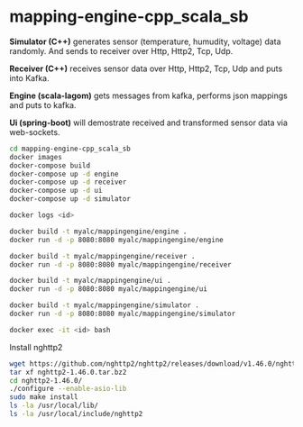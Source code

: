 # mapping-engine-cpp_scala_sb

**Simulator (C++)** generates sensor (temperature, humudity, voltage) data randomly. And sends to receiver over Http, Http2, Tcp, Udp. 

**Receiver (C++)** receives sensor data over Http, Http2, Tcp, Udp and puts into Kafka. 

**Engine (scala-lagom)** gets messages from kafka, performs json mappings and puts to kafka. 

**Ui (spring-boot)** will demostrate received and transformed sensor data via web-sockets.


```bash
cd mapping-engine-cpp_scala_sb
docker images
docker-compose build
docker-compose up -d engine
docker-compose up -d receiver
docker-compose up -d ui
docker-compose up -d simulator

docker logs <id>
```

```bash
docker build -t myalc/mappingengine/engine .
docker run -d -p 8080:8080 myalc/mappingengine/engine

docker build -t myalc/mappingengine/receiver .
docker run -d -p 8080:8080 myalc/mappingengine/receiver

docker build -t myalc/mappingengine/ui .
docker run -d -p 8080:8080 myalc/mappingengine/ui

docker build -t myalc/mappingengine/simulator .
docker run -d -p 8080:8080 myalc/mappingengine/simulator

docker exec -it <id> bash
```

Install nghttp2
```bash
wget https://github.com/nghttp2/nghttp2/releases/download/v1.46.0/nghttp2-1.46.0.tar.bz2
tar xf nghttp2-1.46.0.tar.bz2
cd nghttp2-1.46.0/
./configure --enable-asio-lib
sudo make install
ls -la /usr/local/lib/
ls -la /usr/local/include/nghttp2
```
